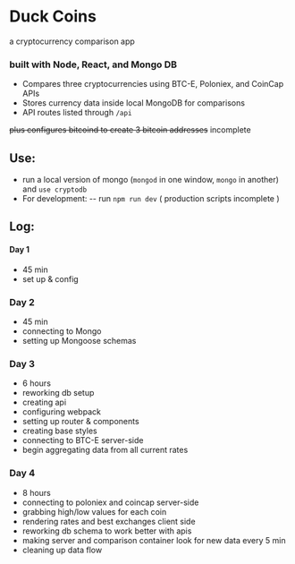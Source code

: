 # Duck Coins
a cryptocurrency comparison app

### built with Node, React, and Mongo DB

- Compares three cryptocurrencies using BTC-E, Poloniex, and CoinCap APIs
- Stores currency data inside local MongoDB for comparisons
- API routes listed through `/api`

~~plus configures bitcoind to create 3 bitcoin addresses~~ incomplete

## Use:
- run a local version of mongo (`mongod` in one window, `mongo` in another) and `use cryptodb`
- For development:
  -- run `npm run dev`
  ( production scripts incomplete )

## Log:
#### Day 1
- 45 min
- set up & config

### Day 2
- 45 min
- connecting to Mongo
- setting up Mongoose schemas

### Day 3
- 6 hours
- reworking db setup
- creating api
- configuring webpack
- setting up router & components
- creating base styles
- connecting to BTC-E server-side
- begin aggregating data from all current rates

### Day 4
- 8 hours
- connecting to poloniex and coincap server-side
- grabbing high/low values for each coin
- rendering rates and best exchanges client side
- reworking db schema to work better with apis
- making server and comparison container look for new data every 5 min
- cleaning up data flow

